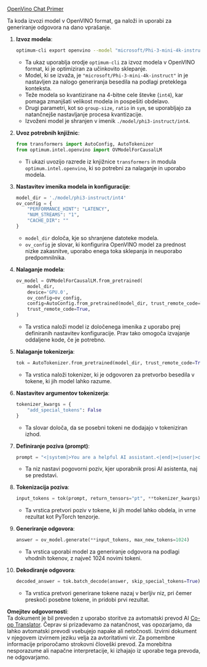 <!--
CO_OP_TRANSLATOR_METADATA:
{
  "original_hash": "a2a54312eea82ac654fb0f6d39b1f772",
  "translation_date": "2025-07-16T23:07:55+00:00",
  "source_file": "md/02.Application/01.TextAndChat/Phi3/E2E_OpenVino_Chat.md",
  "language_code": "sl"
}
-->
[OpenVino Chat Primer](../../../../../../code/06.E2E/E2E_OpenVino_Chat_Phi3-instruct.ipynb)

Ta koda izvozi model v OpenVINO format, ga naloži in uporabi za generiranje odgovora na dano vprašanje.

1. **Izvoz modela**:
   ```bash
   optimum-cli export openvino --model "microsoft/Phi-3-mini-4k-instruct" --task text-generation-with-past --weight-format int4 --group-size 128 --ratio 0.6 --sym --trust-remote-code ./model/phi3-instruct/int4
   ```
   - Ta ukaz uporablja orodje `optimum-cli` za izvoz modela v OpenVINO format, ki je optimiziran za učinkovito sklepanje.
   - Model, ki se izvaža, je `"microsoft/Phi-3-mini-4k-instruct"` in je nastavljen za nalogo generiranja besedila na podlagi preteklega konteksta.
   - Teže modela so kvantizirane na 4-bitne cele števke (`int4`), kar pomaga zmanjšati velikost modela in pospešiti obdelavo.
   - Drugi parametri, kot so `group-size`, `ratio` in `sym`, se uporabljajo za natančnejše nastavljanje procesa kvantizacije.
   - Izvoženi model je shranjen v imenik `./model/phi3-instruct/int4`.

2. **Uvoz potrebnih knjižnic**:
   ```python
   from transformers import AutoConfig, AutoTokenizer
   from optimum.intel.openvino import OVModelForCausalLM
   ```
   - Ti ukazi uvozijo razrede iz knjižnice `transformers` in modula `optimum.intel.openvino`, ki so potrebni za nalaganje in uporabo modela.

3. **Nastavitev imenika modela in konfiguracije**:
   ```python
   model_dir = './model/phi3-instruct/int4'
   ov_config = {
       "PERFORMANCE_HINT": "LATENCY",
       "NUM_STREAMS": "1",
       "CACHE_DIR": ""
   }
   ```
   - `model_dir` določa, kje so shranjene datoteke modela.
   - `ov_config` je slovar, ki konfigurira OpenVINO model za prednost nizke zakasnitve, uporabo enega toka sklepanja in neuporabo predpomnilnika.

4. **Nalaganje modela**:
   ```python
   ov_model = OVModelForCausalLM.from_pretrained(
       model_dir,
       device='GPU.0',
       ov_config=ov_config,
       config=AutoConfig.from_pretrained(model_dir, trust_remote_code=True),
       trust_remote_code=True,
   )
   ```
   - Ta vrstica naloži model iz določenega imenika z uporabo prej definiranih nastavitev konfiguracije. Prav tako omogoča izvajanje oddaljene kode, če je potrebno.

5. **Nalaganje tokenizerja**:
   ```python
   tok = AutoTokenizer.from_pretrained(model_dir, trust_remote_code=True)
   ```
   - Ta vrstica naloži tokenizer, ki je odgovoren za pretvorbo besedila v tokene, ki jih model lahko razume.

6. **Nastavitev argumentov tokenizerja**:
   ```python
   tokenizer_kwargs = {
       "add_special_tokens": False
   }
   ```
   - Ta slovar določa, da se posebni tokeni ne dodajajo v tokeniziran izhod.

7. **Definiranje poziva (prompt)**:
   ```python
   prompt = "<|system|>You are a helpful AI assistant.<|end|><|user|>can you introduce yourself?<|end|><|assistant|>"
   ```
   - Ta niz nastavi pogovorni poziv, kjer uporabnik prosi AI asistenta, naj se predstavi.

8. **Tokenizacija poziva**:
   ```python
   input_tokens = tok(prompt, return_tensors="pt", **tokenizer_kwargs)
   ```
   - Ta vrstica pretvori poziv v tokene, ki jih model lahko obdela, in vrne rezultat kot PyTorch tenzorje.

9. **Generiranje odgovora**:
   ```python
   answer = ov_model.generate(**input_tokens, max_new_tokens=1024)
   ```
   - Ta vrstica uporabi model za generiranje odgovora na podlagi vhodnih tokenov, z največ 1024 novimi tokeni.

10. **Dekodiranje odgovora**:
    ```python
    decoded_answer = tok.batch_decode(answer, skip_special_tokens=True)[0]
    ```
    - Ta vrstica pretvori generirane tokene nazaj v berljiv niz, pri čemer preskoči posebne tokene, in pridobi prvi rezultat.

**Omejitev odgovornosti**:  
Ta dokument je bil preveden z uporabo storitve za avtomatski prevod AI [Co-op Translator](https://github.com/Azure/co-op-translator). Čeprav si prizadevamo za natančnost, vas opozarjamo, da lahko avtomatski prevodi vsebujejo napake ali netočnosti. Izvirni dokument v njegovem izvirnem jeziku velja za avtoritativni vir. Za pomembne informacije priporočamo strokovni človeški prevod. Za morebitna nesporazume ali napačne interpretacije, ki izhajajo iz uporabe tega prevoda, ne odgovarjamo.